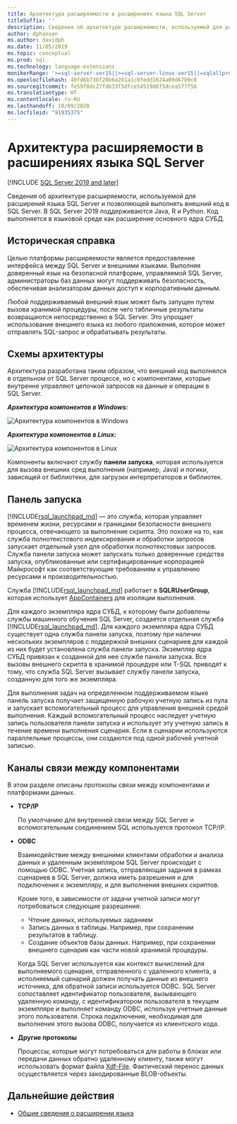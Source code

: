 ```yaml
---
title: Архитектура расширяемости в расширениях языка SQL Server
titleSuffix: ''
description: Сведения об архитектуре расширяемости, используемой для расширений языка SQL Server и позволяющей выполнять внешний код в SQL Server. В SQL Server 2019 поддерживаются Java, R и Python. Код выполняется в языковой среде как расширение основного ядра СУБД.
author: dphansen
ms.author: davidph
ms.date: 11/05/2019
ms.topic: conceptual
ms.prod: sql
ms.technology: language-extensions
monikerRange: '>=sql-server-ver15||>=sql-server-linux-ver15||=sqlallproducts-allversions'
ms.openlocfilehash: 40fd6b73bf28b6a201a1c0fedd1624a09d67b9c0
ms.sourcegitcommit: fe59f8dc27fd633f5dfce54519d6f5dcea577f56
ms.translationtype: HT
ms.contentlocale: ru-RU
ms.lasthandoff: 10/09/2020
ms.locfileid: "91935375"
---
```

# <a name="extensibility-architecture-in-sql-server-language-extensions"></a>Архитектура расширяемости в расширениях языка SQL Server

[!INCLUDE [SQL Server 2019 and later](../../includes/applies-to-version/sqlserver2019.md)]

Сведения об архитектуре расширяемости, используемой для расширений языка SQL Server и позволяющей выполнять внешний код в SQL Server. В SQL Server 2019 поддерживаются Java, R и Python. Код выполняется в языковой среде как расширение основного ядра СУБД.

## <a name="background"></a>Историческая справка

Целью платформы расширяемости является предоставление интерфейса между SQL Server и внешними языками. Выполняя доверенный язык на безопасной платформе, управляемой SQL Server, администраторы баз данных могут поддерживать безопасность, обеспечивая анализаторам данных доступ к корпоративным данным.

<!-- We need to get a diagram like the one below.
The following diagram visually describes opportunities and benefits of the extensible architecture.

  ![Goals of integration with SQL Server](../media/ml-service-value-add.png "Machine Learning Services Value Add")
-->

Любой поддерживаемый внешний язык может быть запущен путем вызова хранимой процедуры, после чего табличные результаты возвращаются непосредственно в SQL Server. Это упрощает использование внешнего языка из любого приложения, которое может отправлять SQL-запрос и обрабатывать результаты.

## <a name="architecture-diagrams"></a>Схемы архитектуры

Архитектура разработана таким образом, что внешний код выполнялся в отдельном от SQL Server процессе, но с компонентами, которые внутренне управляют цепочкой запросов на данные и операции в SQL Server. 
  
  ***Архитектура компонентов в Windows:***

  ![Архитектура компонентов в Windows](../media/generic-architecture-windows.png "Архитектура компонентов в Windows")
  
  ***Архитектура компонентов в Linux:***
  
  ![Архитектура компонентов в Linux](../media/generic-architecture-linux.png "Архитектура компонентов в WindowsLinux")
  
Компоненты включают службу **панели запуска**, которая используется для вызова внешних сред выполнения (например, Java) и логики, зависящей от библиотеки, для загрузки интерпретаторов и библиотек.

<a name="launchpad"></a>

## <a name="launchpad"></a>Панель запуска

[!INCLUDE[rsql_launchpad_md](../../includes/rsql-launchpad-md.md)] — это служба, которая управляет временем жизни, ресурсами и границами безопасности внешнего процесса, отвечающего за выполнение скрипта. Это похоже на то, как служба полнотекстового индексирования и обработки запросов запускает отдельный узел для обработки полнотекстовых запросов. Служба панели запуска может запускать только доверенные средства запуска, опубликованные или сертифицированные корпорацией Майкрософт как соответствующие требованиям к управлению ресурсами и производительностью.

Служба [!INCLUDE[rsql_launchpad_md](../../includes/rsql-launchpad-md.md)] работает в **SQLRUserGroup**, которая использует [AppContainers](/windows/desktop/secauthz/appcontainer-isolation) для изоляции выполнения.

Для каждого экземпляра ядра СУБД, к которому были добавлены службы машинного обучения SQL Server, создается отдельная служба [!INCLUDE[rsql_launchpad_md](../../includes/rsql-launchpad-md.md)]. Для каждого экземпляра ядра СУБД существует одна служба панели запуска, поэтому при наличии нескольких экземпляров с поддержкой внешних сценариев для каждой из них будет установлена служба панели запуска. Экземпляр ядра СУБД привязан к созданной для нее службе панели запуска. Все вызовы внешнего скрипта в хранимой процедуре или T-SQL приводят к тому, что служба SQL Server вызывает службу панели запуска, созданную для того же экземпляра.

Для выполнения задач на определенном поддерживаемом языке панель запуска получает защищенную рабочую учетную запись из пула и запускает вспомогательный процесс для управления внешней средой выполнения. Каждый вспомогательный процесс наследует учетную запись пользователя панели запуска и использует эту учетную запись в течение времени выполнения сценария. Если в сценарии используются параллельные процессы, они создаются под одной рабочей учетной записью.

## <a name="communication-channels-between-components"></a>Каналы связи между компонентами

В этом разделе описаны протоколы связи между компонентами и платформами данных.

+ **TCP/IP**

  По умолчанию для внутренней связи между SQL Server и вспомогательным соединением SQL используется протокол TCP/IP.

+ **ODBC**

  Взаимодействие между внешними клиентами обработки и анализа данных и удаленным экземпляром SQL Server происходит с помощью ODBC. Учетная запись, отправляющая задания в рамках сценариев в SQL Server, должна иметь разрешения и для подключения к экземпляру, и для выполнения внешних скриптов.

  Кроме того, в зависимости от задачи учетной записи могут потребоваться следующие разрешения:

  + Чтение данных, используемых заданием
  + Запись данных в таблицы. Например, при сохранении результатов в таблицу.
  + Создание объектов базы данных. Например, при сохранении внешнего сценария как части новой хранимой процедуры.

  Когда SQL Server используется как контекст вычислений для выполняемого сценария, отправленного с удаленного клиента, а исполняемый сценарий должен получать данные из внешнего источника, для обратной записи используется ODBC. SQL Server сопоставляет идентификатор пользователя, вызывающего удаленную команду, с идентификатором пользователя в текущем экземпляре и выполняет команду ODBC, используя учетные данные этого пользователя. Строка подключения, необходимая для выполнения этого вызова ODBC, получается из клиентского кода.

+ **Другие протоколы**

  Процессы, которые могут потребоваться для работы в блоках или передачи данных обратно удаленному клиенту, также могут использовать формат файла [Xdf-File](/machine-learning-server/r/concept-what-is-xdf). Фактический перенос данных осуществляется через закодированные BLOB-объекты.

## <a name="next-steps"></a>Дальнейшие действия

+ [Общие сведения о расширении языка](../language-extensions-overview.md)
